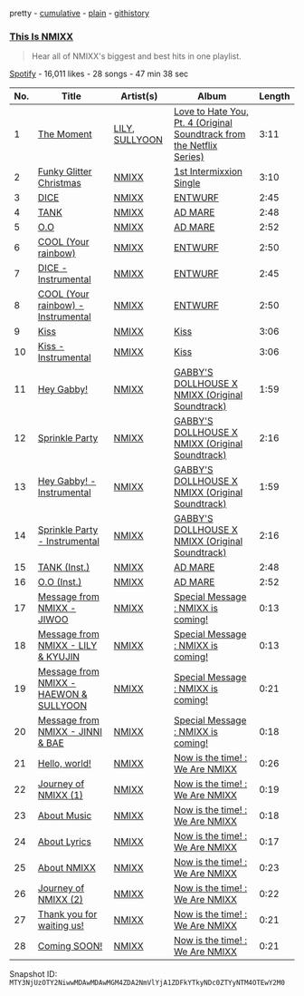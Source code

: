 pretty - [cumulative](/playlists/cumulative/37i9dQZF1DX9olwNXZEPVC.md) - [plain](/playlists/plain/37i9dQZF1DX9olwNXZEPVC) - [githistory](https://github.githistory.xyz/mackorone/spotify-playlist-archive/blob/main/playlists/plain/37i9dQZF1DX9olwNXZEPVC)

### [This Is NMIXX](https://open.spotify.com/playlist/37i9dQZF1DX9olwNXZEPVC)

> Hear all of NMIXX's biggest and best hits in one playlist.

[Spotify](https://open.spotify.com/user/spotify) - 16,011 likes - 28 songs - 47 min 38 sec

| No. | Title | Artist(s) | Album | Length |
|---|---|---|---|---|
| 1 | [The Moment](https://open.spotify.com/track/6QJWJ6hjq5ESMZtsNLJq1w) | [LILY](https://open.spotify.com/artist/0INVGid5ozT0WUEGa0WYV5), [SULLYOON](https://open.spotify.com/artist/2zThkgO048BYfaNSHQhyTH) | [Love to Hate You, Pt\. 4 \(Original Soundtrack from the Netflix Series\)](https://open.spotify.com/album/7qMURkrL885kAgogHHnSon) | 3:11 |
| 2 | [Funky Glitter Christmas](https://open.spotify.com/track/7ra9FZOGKDhiodoH5fuYsy) | [NMIXX](https://open.spotify.com/artist/28ot3wh4oNmoFOdVajibBl) | [1st Intermixxion Single <Funky Glitter Christmas>](https://open.spotify.com/album/6cuwtxgP5dcbc87iAgSc25) | 3:10 |
| 3 | [DICE](https://open.spotify.com/track/1QpwvWMQGdOgA8MXXfgs4H) | [NMIXX](https://open.spotify.com/artist/28ot3wh4oNmoFOdVajibBl) | [ENTWURF](https://open.spotify.com/album/2WraNaeFiJAOFEozKoAtC6) | 2:45 |
| 4 | [TANK](https://open.spotify.com/track/3ucx0k0IosRjrsmQc34zUW) | [NMIXX](https://open.spotify.com/artist/28ot3wh4oNmoFOdVajibBl) | [AD MARE](https://open.spotify.com/album/3AUtpZi3kqsEYDyQ0CCNiH) | 2:48 |
| 5 | [O.O](https://open.spotify.com/track/3lrNsPdn98i6rxO142pLT6) | [NMIXX](https://open.spotify.com/artist/28ot3wh4oNmoFOdVajibBl) | [AD MARE](https://open.spotify.com/album/3AUtpZi3kqsEYDyQ0CCNiH) | 2:52 |
| 6 | [COOL \(Your rainbow\)](https://open.spotify.com/track/6SYVnDzwzMmTGqW13DSiZA) | [NMIXX](https://open.spotify.com/artist/28ot3wh4oNmoFOdVajibBl) | [ENTWURF](https://open.spotify.com/album/2WraNaeFiJAOFEozKoAtC6) | 2:50 |
| 7 | [DICE \- Instrumental](https://open.spotify.com/track/5PfVBaw9AWrirnNhVRCexe) | [NMIXX](https://open.spotify.com/artist/28ot3wh4oNmoFOdVajibBl) | [ENTWURF](https://open.spotify.com/album/2WraNaeFiJAOFEozKoAtC6) | 2:45 |
| 8 | [COOL \(Your rainbow\) \- Instrumental](https://open.spotify.com/track/3wFn8FZ5weDIl1xoYQtWxh) | [NMIXX](https://open.spotify.com/artist/28ot3wh4oNmoFOdVajibBl) | [ENTWURF](https://open.spotify.com/album/2WraNaeFiJAOFEozKoAtC6) | 2:50 |
| 9 | [Kiss](https://open.spotify.com/track/3pNcAmfGXKeKvsSG2h1teI) | [NMIXX](https://open.spotify.com/artist/28ot3wh4oNmoFOdVajibBl) | [Kiss](https://open.spotify.com/album/3XLwYEV8JxiKrzL1IJOQhg) | 3:06 |
| 10 | [Kiss \- Instrumental](https://open.spotify.com/track/5q6aIgZDT81GyqZtlB562m) | [NMIXX](https://open.spotify.com/artist/28ot3wh4oNmoFOdVajibBl) | [Kiss](https://open.spotify.com/album/3XLwYEV8JxiKrzL1IJOQhg) | 3:06 |
| 11 | [Hey Gabby!](https://open.spotify.com/track/75wt0Zz73OfAaGUVY3n24U) | [NMIXX](https://open.spotify.com/artist/28ot3wh4oNmoFOdVajibBl) | [GABBY'S DOLLHOUSE X NMIXX \(Original Soundtrack\)](https://open.spotify.com/album/4lOmpbfPIevpQPnMNJ4J2N) | 1:59 |
| 12 | [Sprinkle Party](https://open.spotify.com/track/501pyfeUUQCwU0W1WvgBQF) | [NMIXX](https://open.spotify.com/artist/28ot3wh4oNmoFOdVajibBl) | [GABBY'S DOLLHOUSE X NMIXX \(Original Soundtrack\)](https://open.spotify.com/album/4lOmpbfPIevpQPnMNJ4J2N) | 2:16 |
| 13 | [Hey Gabby! \- Instrumental](https://open.spotify.com/track/2yV4cJxX4umiS90dTGfZ1U) | [NMIXX](https://open.spotify.com/artist/28ot3wh4oNmoFOdVajibBl) | [GABBY'S DOLLHOUSE X NMIXX \(Original Soundtrack\)](https://open.spotify.com/album/4lOmpbfPIevpQPnMNJ4J2N) | 1:59 |
| 14 | [Sprinkle Party \- Instrumental](https://open.spotify.com/track/3MSimmvqsmIZ8gIkY2Lmws) | [NMIXX](https://open.spotify.com/artist/28ot3wh4oNmoFOdVajibBl) | [GABBY'S DOLLHOUSE X NMIXX \(Original Soundtrack\)](https://open.spotify.com/album/4lOmpbfPIevpQPnMNJ4J2N) | 2:16 |
| 15 | [TANK \(Inst.\)](https://open.spotify.com/track/7nI7r04LkhJtQupfg08MeS) | [NMIXX](https://open.spotify.com/artist/28ot3wh4oNmoFOdVajibBl) | [AD MARE](https://open.spotify.com/album/3AUtpZi3kqsEYDyQ0CCNiH) | 2:48 |
| 16 | [O.O \(Inst.\)](https://open.spotify.com/track/4g7q1mmHaWcj9PkeUr4ghD) | [NMIXX](https://open.spotify.com/artist/28ot3wh4oNmoFOdVajibBl) | [AD MARE](https://open.spotify.com/album/3AUtpZi3kqsEYDyQ0CCNiH) | 2:52 |
| 17 | [Message from NMIXX \- JIWOO](https://open.spotify.com/track/2yHQYCc0Ubd3L52T68HEhn) | [NMIXX](https://open.spotify.com/artist/28ot3wh4oNmoFOdVajibBl) | [Special Message : NMIXX is coming!](https://open.spotify.com/album/7mW3oragxrXeGUWT2Chid3) | 0:13 |
| 18 | [Message from NMIXX \- LILY & KYUJIN](https://open.spotify.com/track/1fpcnt5kVcYIyYZRHCm13K) | [NMIXX](https://open.spotify.com/artist/28ot3wh4oNmoFOdVajibBl) | [Special Message : NMIXX is coming!](https://open.spotify.com/album/7mW3oragxrXeGUWT2Chid3) | 0:13 |
| 19 | [Message from NMIXX \- HAEWON & SULLYOON](https://open.spotify.com/track/5FCKW0hOhAUbcZpqfZvBR7) | [NMIXX](https://open.spotify.com/artist/28ot3wh4oNmoFOdVajibBl) | [Special Message : NMIXX is coming!](https://open.spotify.com/album/7mW3oragxrXeGUWT2Chid3) | 0:21 |
| 20 | [Message from NMIXX \- JINNI & BAE](https://open.spotify.com/track/1Hycz3SSWy2z8v4yyL5tzN) | [NMIXX](https://open.spotify.com/artist/28ot3wh4oNmoFOdVajibBl) | [Special Message : NMIXX is coming!](https://open.spotify.com/album/7mW3oragxrXeGUWT2Chid3) | 0:18 |
| 21 | [Hello, world!](https://open.spotify.com/track/3weS5CMqh3tVyxegxUgggu) | [NMIXX](https://open.spotify.com/artist/28ot3wh4oNmoFOdVajibBl) | [Now is the time! : We Are NMIXX](https://open.spotify.com/album/1NaADge8wCv2oCkMsOrTd6) | 0:26 |
| 22 | [Journey of NMIXX \(1\)](https://open.spotify.com/track/68JBXNz7K5v1mClE9W5Q9c) | [NMIXX](https://open.spotify.com/artist/28ot3wh4oNmoFOdVajibBl) | [Now is the time! : We Are NMIXX](https://open.spotify.com/album/1NaADge8wCv2oCkMsOrTd6) | 0:19 |
| 23 | [About Music](https://open.spotify.com/track/5qvdnTFa0JLQT4xQWqJzhs) | [NMIXX](https://open.spotify.com/artist/28ot3wh4oNmoFOdVajibBl) | [Now is the time! : We Are NMIXX](https://open.spotify.com/album/1NaADge8wCv2oCkMsOrTd6) | 0:18 |
| 24 | [About Lyrics](https://open.spotify.com/track/5xaG7VRfcVLX50fuWrqv8P) | [NMIXX](https://open.spotify.com/artist/28ot3wh4oNmoFOdVajibBl) | [Now is the time! : We Are NMIXX](https://open.spotify.com/album/1NaADge8wCv2oCkMsOrTd6) | 0:17 |
| 25 | [About NMIXX](https://open.spotify.com/track/0Q7eJJUCar0eX0AuZuP76e) | [NMIXX](https://open.spotify.com/artist/28ot3wh4oNmoFOdVajibBl) | [Now is the time! : We Are NMIXX](https://open.spotify.com/album/1NaADge8wCv2oCkMsOrTd6) | 0:23 |
| 26 | [Journey of NMIXX \(2\)](https://open.spotify.com/track/6uLwXaG6yP97w1DiXAUnli) | [NMIXX](https://open.spotify.com/artist/28ot3wh4oNmoFOdVajibBl) | [Now is the time! : We Are NMIXX](https://open.spotify.com/album/1NaADge8wCv2oCkMsOrTd6) | 0:22 |
| 27 | [Thank you for waiting us!](https://open.spotify.com/track/28V8wFi1vHWkqmlzYqOTWQ) | [NMIXX](https://open.spotify.com/artist/28ot3wh4oNmoFOdVajibBl) | [Now is the time! : We Are NMIXX](https://open.spotify.com/album/1NaADge8wCv2oCkMsOrTd6) | 0:21 |
| 28 | [Coming SOON!](https://open.spotify.com/track/3XtqMBD1AR0wWFlQLiXQgC) | [NMIXX](https://open.spotify.com/artist/28ot3wh4oNmoFOdVajibBl) | [Now is the time! : We Are NMIXX](https://open.spotify.com/album/1NaADge8wCv2oCkMsOrTd6) | 0:21 |

Snapshot ID: `MTY3NjUzOTY2NiwwMDAwMDAwMGM4ZDA2NmVlYjA1ZDFkYTkyNDc0ZTYyNTM4OTEwY2M0`
